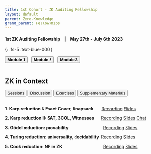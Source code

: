 ```yaml
---
title: 1st Cohort - ZK Auditing Fellowship
layout: default
parent: Zero-Knowledge
grand_parent: Fellowships
---
```


#### **1st ZK Auditing Fellowship &nbsp;&nbsp; | &nbsp;&nbsp; May 27th - July 6th 2023**
{: .fs-5 .text-blue-000 }

<!---<div class="tile-container">
  <div class="tile1">Tile 1</div>
  <div class="tile2">Tile 2</div>
  <div class="tile3">Tile 3</div>
</div>-->

<div class="tab-container">
  <button class="tab-button" onclick="openTab(event, 'tab1')"><b>Module 1</b></button>&nbsp;&nbsp;
  <button class="tab-button" onclick="openTab(event, 'tab2')"><b>Module 2</b></button>&nbsp;&nbsp;
  <button class="tab-button" onclick="openTab(event, 'tab3')"><b>Module 3</b></button>&nbsp;&nbsp;

  <div id="tab1" class="tab-content">
    <h10> &nbsp;</h10>
    <h2>ZK in Context</h2>
    <div class="inner-tab-container">
      <button class="inner-tab-button" onclick="openInnerTab(event, 'innerTab1')">Sessions</button>
      <button class="inner-tab-button" onclick="openInnerTab(event, 'innerTab2')">Discussion</button>
      <button class="inner-tab-button" onclick="openInnerTab(event, 'innerTab3')">Exercises</button>
      <button class="inner-tab-button" onclick="openInnerTab(event, 'innerTab4')">Supplementary Materials</button>
      <div id="innerTab1" class="inner-tab-content">
        <br>
        <p class="padded-list"><b>1. Karp reduction I: Exact Cover, Knapsack</b> &nbsp;&nbsp;&nbsp;&nbsp;&nbsp;
            <span class="badge-vid"><a href="https://youtu.be/xMfrMdfIMP8" class="badge-links" target="blank">Recording</a></span>
            <span class="badge-slides"><a href="https://docs.google.com/presentation/d/1rZVI6c9Wo-kU9xKINOMncWywvQHn0952EsMayviHwYM/edit#slide=id.g2256499e47f_0_21" class="badge-links" target="blank">Slides</a></span></p>
        <p class="padded-list"><b>2. Karp reduction II: SAT, 3COL, Witnesses</b> &nbsp;&nbsp;&nbsp;&nbsp;
            <span class="badge-vid"><a href="https://youtu.be/jDTRoFfdMio" class="badge-links" target="blank">Recording</a></span>
            <span class="badge-slides"><a href="https://docs.google.com/presentation/d/1QeC4c3-xxEx27wX4Q-iWcowCdUws1lpufLIjjvlN_BE/edit#slide=id.g24a1e8131f4_0_0" class="badge-links" target="blank">Slides</a></span>
            <span class="badge-chat"><a href="https://docs.google.com/document/d/1sRCYZeG786H5fxZ1jMCp_XzlqQbxB3MZ2MmZ4tJNn-A/edit" class="badge-links" target="blank">Chat</a></span></p>
        <p class="padded-list"><b>3. Gödel reduction: provability</b> &nbsp;&nbsp;&nbsp;&nbsp;&nbsp;&nbsp;&nbsp;&nbsp;&nbsp;&nbsp;&nbsp;&nbsp;&nbsp;&nbsp;&nbsp;&nbsp;&nbsp;&nbsp;&nbsp;&nbsp;&nbsp;&nbsp;&nbsp;&nbsp;&nbsp;&nbsp;&nbsp;
            <span class="badge-vid"><a href="https://youtu.be/PI_G3IASdiw" class="badge-links" target="blank">Recording</a></span>
            <span class="badge-slides"><a href="https://docs.google.com/presentation/d/1IerLvER_WEEJIswZB25ACb531D9QrctB-F_FYFNG1ag/edit#slide=id.g24b1f7a1ab9_0_92" class="badge-links" target="blank">Slides</a></span></p>
        <p class="padded-list"><b>4. Turing reduction: universality, decidability</b>&nbsp;
            <span class="badge-vid"><a href="https://youtu.be/A4Kx0Hd-u2w" class="badge-links" target="blank">Recording</a></span>
            <span class="badge-slides"><a href="https://docs.google.com/presentation/d/1HWUPQRfwnBYnUHACSud3Bsx8KSFm1C8K/edit?rtpof=true" class="badge-links" target="blank">Slides</a></span></p>
        <p class="padded-list"><b>5. Cook reduction: NP in ZK</b> &nbsp;&nbsp;&nbsp;&nbsp;&nbsp;&nbsp;&nbsp;&nbsp;&nbsp;&nbsp;&nbsp;&nbsp;&nbsp;&nbsp;&nbsp;&nbsp;&nbsp;&nbsp;&nbsp;&nbsp;&nbsp;&nbsp;&nbsp;&nbsp;&nbsp;&nbsp;&nbsp;&nbsp;&nbsp;&nbsp;&nbsp;&nbsp;
            <span class="badge-vid"><a href="https://youtu.be/1wJx3VizBww" class="badge-links" target="blank">Recording</a></span>
            <span class="badge-slides"><a href="https://docs.google.com/presentation/d/1RwEMf4GEepPiOo4B-t27bsf9LgS-JO9zfsw9l3-mO1o/edit" class="badge-links" target="blank">Slides</a></span></p>
      </div>
      <div id="innerTab2" class="inner-tab-content" style="display: none;">
        <br>
        <p class="padded-list"><b>- Discussion channel: <span style="font-family: 'Courier New', Courier, monospace;"><a href="https://discord.gg/rGDvVpqCcK" class="badge-discord" target="blank">module-1-zk-context</a></span></b></p>
      </div>
      <div id="innerTab3" class="inner-tab-content" style="display: none;">
        <br>
        <p class="padded-list"><b>- <a href="https://docs.google.com/presentation/d/1AOCI3mWXCoP3-xtaYhqmiezcxfl9g8psuOjopk2jxkI/edit#slide=id.p" target="blank">Karp reduction exercise</a></b>
        <span class="badge-slides"><a href="https://discord.com/channels/877252171983360072/1106224361226121288/1112783087106015294" class="badge-links" target="blank">Solution</a></span></p>
        <p class="padded-list"><b>- <a href="https://docs.google.com/presentation/d/1vrnmFq-IP8svn2aYk_FJwpMwMrGZjgYXQnLXseU8B_A/edit#slide=id.p" target="blank">Circom quiz and puzzle</a></b></p>
      </div>
      <div id="innerTab4" class="inner-tab-content" style="display: none;">
        <br>
        <p class="padded-list"><b>- <a href="https://docs.google.com/presentation/d/1ebxaq9fsBJxOEpEnqaj9vYloNQT82DkAgp2d5JJRI_k/edit#slide=id.p" target="blank">Circom startup kit</a></b></p>
      </div>
    </div>
  </div>

  <div id="tab2" class="tab-content" style="display: none;">
    <h10> &nbsp;</h10>
    <h2>Audit Sprint: Rate-limiting Nullifier (RLN)</h2>
    <div class="inner-tab-container">
      <button class="inner-tab-button" onclick="openInnerTab(event, 'innerTab5')">Sessions</button>
      <button class="inner-tab-button" onclick="openInnerTab(event, 'innerTab6')">Discussion</button>
      <button class="inner-tab-button" onclick="openInnerTab(event, 'innerTab7')">Guest lectures</button>
      <button class="inner-tab-button" onclick="openInnerTab(event, 'innerTab8')">Audit report</button>
      <div id="innerTab5" class="inner-tab-content">
        <br>
        <p class="padded-list"><b>1. Codebase overview</b> &nbsp;&nbsp;&nbsp;&nbsp;
            <span class="badge-vid"><a href="https://youtu.be/nurBnWQPsCY" class="badge-links" target="blank">Recording</a></span>
            <span class="badge-slides"><a href="https://docs.google.com/presentation/d/1sQ9vLqSIxe8zNChWxq2jEPv3gtJCn-dtew0m3HOOJ1g/edit#slide=id.p" class="badge-links" target="blank">Slides</a></span>
            <span class="badge-chat"><a href="https://docs.google.com/document/d/1k3FO8LI5j_P1pSqrROLe_mMGP2U3NsVEl5QbrJ1VFZI/edit" class="badge-links" target="blank">Chat</a></span></p>
        <p class="padded-list"><b>2. Office hour</b> &nbsp;&nbsp;&nbsp;&nbsp;&nbsp;&nbsp;&nbsp;&nbsp;&nbsp;&nbsp;&nbsp;&nbsp;&nbsp;&nbsp;&nbsp;&nbsp;&nbsp;&nbsp;&nbsp;
            <span class="badge-vid"><a href="https://youtu.be/Y24bhP7QVCA" class="badge-links" target="blank">Recording</a></span>
            <span class="badge-chat"><a href="https://docs.google.com/document/d/1WBOeAGRjZQy-6rm_DzzvRmSweYEcsKhXs5hYzOx11lw/edit" class="badge-links" target="blank">Chat</a></span></p>
        <p class="padded-list"><b>3. Audit report & review</b> &nbsp;
            <span class="badge-vid"><a href="https://youtu.be/FcLvM-bb3Ds" class="badge-links" target="blank">Recording</a></span>&nbsp;
            <span class="badge-slides"><a href="https://github.com/zBlock-1/RLN-audit-report" class="badge-links" target="blank">Audit reports</a></span>
            <span class="badge-chat"><a href="https://docs.google.com/document/d/1Zw7CnsWzp6H3qJbTwVe6ka0okaaaD8XZXXqGidxdVzg/edit" class="badge-links" target="blank">Chat</a></span></p>
      </div>
      <div id="innerTab6" class="inner-tab-content" style="display: none;">
        <br>
        <p class="padded-list"><b>- Discussion channel: <span style="font-family: 'Courier New', Courier, monospace;"><a href="https://discord.gg/Y8ccpfcYmq" class="badge-discord" target="blank">module-2-rln-audit</a></span></b></p>
      </div>
      <div id="innerTab7" class="inner-tab-content" style="display: none;">
        <br>
        <p class="padded-list"><b>1. Pairing with Lev Soukhanov (Ethereum Foundation) </b> &nbsp;
            <span class="badge-vid"><a href="https://youtu.be/h_ie8eaPNcM" class="badge-links" target="blank">Recording</a></span>
            <span class="badge-slides"><a href="https://docs.google.com/presentation/d/1BsA9RhgxBY8H4E8uOvesLptBIL11MaILOEyipfjSXso/edit#slide=id.p" class="badge-links" target="blank">Slides</a></span>
            <span class="badge-chat"><a href="https://docs.google.com/document/d/12z58jwTqZujDNSCkLkLk7blVzPeAgOifaBbewRvO-D0/edit" class="badge-links" target="blank">Chat</a></span></p>
        <p class="padded-list"><b>2. Groth16 with Yin Tong (Geometry)</b> &nbsp;
            <span class="badge-vid"><a href="https://youtu.be/Hz_XHfxunck" class="badge-links" target="blank">Recording</a></span>
            <span class="badge-slides"><a href="https://docs.google.com/presentation/d/1vYUiNYv8PRI2SVEKC3uz54I475d79E9XxvCWwkC7kPQ/edit#slide=id.p" class="badge-links" target="blank">Slides</a></span>
            <span class="badge-chat"><a href="https://docs.google.com/document/d/1yBDv_zGvZZUAc2OmwVLBMfc4uwBjw68ermzUwMXhFP4/edit" class="badge-links" target="blank">Chat</a></span>
            <span class="badge-discord"><a href="https://discord.gg/5AsHarf4WH" class="badge-discord" target="blank">Discussion channel</a></span></p>
      </div>
      <div id="innerTab8" class="inner-tab-content" style="display: none;">
        <br>
        <p class="padded-list"><b>- <a href="https://github.com/zBlock-1/RLN-audit-report" target="blank">RLN Audit Reports</a></b></p>
      </div>
    </div>
  </div>

  <div id="tab3" class="tab-content" style="display: none;">
    <h10> &nbsp;</h10>
    <h2>Audit Sprint: Spartan-ECDSA</h2>
    <div class="inner-tab-container">
      <button class="inner-tab-button" onclick="openInnerTab(event, 'innerTab9')">Sessions</button>
       <button class="inner-tab-button" onclick="openInnerTab(event, 'innerTab10')">Discussion</button>
      <button class="inner-tab-button" onclick="openInnerTab(event, 'innerTab11')">Quizzes</button>
      <button class="inner-tab-button" onclick="openInnerTab(event, 'innerTab12')">Guest lecture</button>
      <button class="inner-tab-button" onclick="openInnerTab(event, 'innerTab13')">Audit reports</button>
      <div id="innerTab9" class="inner-tab-content">
        <br>
        <p class="padded-list"><b>1. Codebase overview: Part I</b> &nbsp;&nbsp;&nbsp;
            <span class="badge-vid"><a href="https://youtu.be/jkzfspE1Bng" class="badge-links" target="blank">Recording</a></span>
            <span class="badge-slides"><a href="https://docs.google.com/presentation/d/1CFGsEU6moOBCTIvXU0Yxg62aD5fZ-d5srf1o5ZaUJIo/edit#slide=id.p" class="badge-links" target="blank">Slides</a></span>
            <span class="badge-chat"><a href="https://docs.google.com/document/d/1YtR5r63oAt5RwLuxkGd0Hd3Jy0eu2liSzjBXHOsZ3PQ/edit" class="badge-links" target="blank">Chat</a></span></p>
        <p class="padded-list"><b>2. Codebase overview: Part II</b> &nbsp;
            <span class="badge-vid"><a href="https://youtu.be/JRANJdUraoM" class="badge-links" target="blank">Recording</a></span>
            <span class="badge-chat"><a href="https://docs.google.com/document/d/1jrslZg2DaqxSt3tLzHyEVMefxFb1QUjotMpX2eoCbBo/edit" class="badge-links" target="blank">Chat</a></span></p>
        <p class="padded-list"><b>3. Office hour 1</b> &nbsp;&nbsp;&nbsp;&nbsp;&nbsp;&nbsp;&nbsp;&nbsp;&nbsp;&nbsp;&nbsp;&nbsp;&nbsp;&nbsp;&nbsp;&nbsp;&nbsp;&nbsp;&nbsp;&nbsp;&nbsp;&nbsp;&nbsp;&nbsp;&nbsp;&nbsp;&nbsp;
            <span class="badge-vid"><a href="https://youtu.be/XXLxkR-QrZk" class="badge-links" target="blank">Recording</a></span>
             <span class="badge-slides"><a href="https://drive.google.com/drive/u/0/folders/1VmrcYdf0e_7JTB1Zlqo6ekg3H08rlbxL" class="badge-links" target="blank">Quizzes</a></span>
            <span class="badge-chat"><a href="https://docs.google.com/document/d/1gxLZmsYLeFP9ODM2-lQ4bbThBLc9vZXw9pLpD6gFQFM/edit" class="badge-links" target="blank">Chat</a></span></p>
         <p class="padded-list"><b>4. Office hour 2</b> &nbsp;&nbsp;&nbsp;&nbsp;&nbsp;&nbsp;&nbsp;&nbsp;&nbsp;&nbsp;&nbsp;&nbsp;&nbsp;&nbsp;&nbsp;&nbsp;&nbsp;&nbsp;&nbsp;&nbsp;&nbsp;&nbsp;&nbsp;&nbsp;&nbsp;&nbsp;&nbsp;
            <span class="badge-vid"><a href="https://youtu.be/G0d3BgFCTxM" class="badge-links" target="blank">Recording</a></span>
            <span class="badge-chat"><a href="https://docs.google.com/document/d/1vre71efNxszfmU36j-ExQhOuATDCeuzd4Zuht5DKBoY/edit" class="badge-links" target="blank">Chat</a></span></p>
         <p class="padded-list"><b>5. Audit reports & review </b> &nbsp;&nbsp;&nbsp;&nbsp;&nbsp;&nbsp;&nbsp;&nbsp;&nbsp;&nbsp;
            <span class="badge-vid"><a href="https://youtu.be/7D1hV_2G8G0" class="badge-links" target="blank">Recording</a></span>
            <span class="badge-slides"><a href="https://github.com/zBlock-1/spartan-ecdsa-audit-report" class="badge-links" target="blank">Audit reports</a></span>
            <span class="badge-chat"><a href="https://docs.google.com/document/d/1UHqRKMftpvMGb6CLgkodtyumgdlcL1PYOIae-QoA_NY/edit" class="badge-links" target="blank">Chat</a></span></p>
      </div>
      <div id="innerTab10" class="inner-tab-content" style="display: none;">
        <br>
        <p class="padded-list"><b>- Discussion channel: <span style="font-family: 'Courier New', Courier, monospace;"><a href="https://discord.gg/qJuc7TD6VQ" class="badge-discord" target="blank">module-3-spartan-audit</a></span></b></p>
      </div>
      <div id="innerTab11" class="inner-tab-content" style="display: none;">
        <br>
        <p class="padded-list"><b>- <a href="https://hackmd.io/68TlQZFvQOeMZ2mvFl0Abg?view#Session-11" target="blank">Quiz 1</a></b></p>
        <p class="padded-list"><b>- <a href="https://hackmd.io/68TlQZFvQOeMZ2mvFl0Abg?view#Session-21" target="blank">Quiz 2</a></b></p>  
        <p class="padded-list"><b>- <a href="https://youtu.be/XXLxkR-QrZk" target="blank">Solutions</a></b></p>
      </div>
      <div id="innerTab12" class="inner-tab-content" style="display: none;">
       <br>
        <p class="padded-list"><b>- <a href="https://youtu.be/-SXMd6S0r0I" target="blank">PLONKish Arithmetization with Pratyush R Tiwari</a></b>
        <span class="badge-slides"><a href="https://drive.google.com/drive/u/0/folders/1nDEbHcXO6ttPtyRq46Pe36C3wmtxgLTF" class="badge-links" target="blank">Slides</a></span>
        <span class="badge-chat"><a href="https://drive.google.com/drive/u/0/folders/1nDEbHcXO6ttPtyRq46Pe36C3wmtxgLTF" class="badge-links" target="blank">Chat</a></span></p>
      </div>
      <div id="innerTab13" class="inner-tab-content" style="display: none;">
       <br>
        <p class="padded-list"><b>- <a href="https://github.com/zBlock-1/spartan-ecdsa-audit-report" target="blank">Spartan-ECDSA Audit Reports</a></b></p>
      </div>
    </div>
  </div>
</div>

